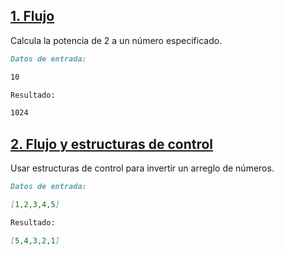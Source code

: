 ## [1. Flujo](https://github.com/Laboratoria/ec-js-deep-dive-exercises/blob/foundations/foundations/00-flow.js)

Calcula la potencia de 2 a un número especificado.

```markdown
Datos de entrada:

10

Resultado:

1024
```

## [2. Flujo y estructuras de control](https://github.com/Laboratoria/ec-js-deep-dive-exercises/blob/foundations/foundations/01-flow.js)

Usar estructuras de control para invertir un arreglo de números.

```markdown
Datos de entrada:

[1,2,3,4,5]

Resultado:

[5,4,3,2,1]
```
